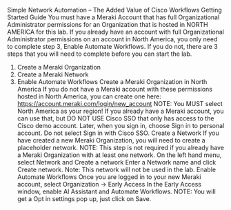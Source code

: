 Simple Network Automation – The Added Value of Cisco Workflows
Getting Started Guide
You must have a Meraki Account that has full Organizational Administrator permissions for an
Organization that is hosted in NORTH AMERICA for this lab. If you already have an account with full
Organizational Administrator permissions on an account in North America, you only need to complete
step 3, Enable Automate Workflows. If you do not, there are 3 steps that you will need to complete before
you can start the lab.
1. Create a Meraki Organization
2. Create a Meraki Network
3. Enable Automate Workflows
Create a Meraki Organization in North America
If you do not have a Meraki account with these permissions hosted in North America, you can create one
here: https://account.meraki.com/login/new_account
NOTE: You MUST select North America as your region!
If you already have a Meraki account, you can use that, but DO NOT USE Cisco SSO that only has access
to the Cisco demo account.
Later, when you sign in, choose Sign in to personal account. Do
not select Sign in with Cisco SSO.
Create a Network
If you have created a new Meraki Organization, you will need to create a placeholder network.
NOTE: This step is not required if you already have a Meraki Organization with at least one network.
On the left hand menu, select Network and Create a network
Enter a Network name and click Create network. Note: This network will not be used in the lab.
Enable Automate Workflows
Once you are logged in to your new Meraki account, select Organization -> Early Access
In the Early Access window, enable AI Assistant and Automate Workflows.
NOTE: You will get a Opt in settings pop up, just click on Save.